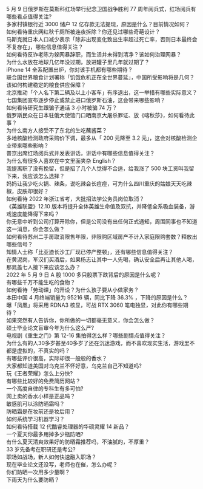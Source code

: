 5 月 9 日俄罗斯在莫斯科红场举行纪念卫国战争胜利 77 周年阅兵式，红场阅兵有哪些看点值得关注?  
多家村镇银行近 3000 储户 12 亿存款无法提现，原因是什么？目前情况如何？  
如何看待重庆网红秋千厕所被连夜拆除？你还见过哪些奇葩设计？  
马斯克就日本人口减少表示「除非出现变化致出生率超过死亡率，否则日本最终会不复存在」，哪些信息值得关注？  
如何看待反诈老陈为躲网暴辞职，而生活并未得到清净？该如何治理网暴？  
为什么水放在地球几亿年没过期，放进罐子里几年就过期了？  
iPhone 14 全系配置出炉，你对该手机都有哪些期待？  
联合国世界粮食计划署称「饥饿危机正在全世界蔓延」，中国所受影响将是几何？该如何构建稳定的粮食供应保障？  
北京推动「个人名下第二辆及以上小客车」有序退出，这一举措有哪些实际意义？  
七国集团宣布逐步停止或禁止进口俄罗斯石油，这会带来哪些影响？  
如何看待研究生跟骗子通话 3 小时被骗 74 万？  
俄罗斯民众在日本驻俄大使馆门口晒南京大屠杀罪证、放《喀秋莎》，如何看待此事？  
为什么南方人接受不了东北的生吃蘸酱菜？  
多地核酸检测政府采购价下调，最多从「 200 元降至 3.2 元」，这会对核酸检测企业带来哪些影响？  
普京出席红场阅兵式并发表讲话，讲话中有哪些信息值得关注？  
为什么有很多人喜欢在中文里面夹杂 English？  
我提离职了没有挽留，但是招了几个人觉得不合适，给我涨了 500 块工资叫我留下来，我应该怎么选择？  
妈妈让我少吃火锅、辣条，说吃辣会长痘痘，可为什么四川重庆的姑娘天天吃辣椒，皮肤却很好？  
如何看待 2022 年浙江省考，大批招法学公务员岗位取消？  
《英雄联盟》12.10 版本将提升全体英雄生命值及双抗，并降低全系吸血装备，游戏速度能降得下来吗？  
你无意中听到公司打算开除你，但是公司没有出任何正式通知，周围同事也不知道这一消息，你会怎么做？  
如何看待苏州二手房取消限售年限，非限购区域房产不计入家庭限购套数？释放出哪些信号？  
知情人士称「比亚迪长沙工厂现已停产整顿」，还有哪些信息值得关注？  
在黄泥岗，军汉们买酒后，如果杨志让其中一人先喝，确认安全后再让其他人喝，那晁盖七人接下来应该怎么办？  
2022 年 5 月 9 日 A 股 1000 多只股票下跌背后的原因是什么呢？  
有哪些千万不能生吃的食物？  
如何看待「劳动课」的开设？为什么孩子要从小做家务？  
本田中国 4 月终端销量为 95216 辆，同比下降 36.3% ，下降的原因是什么？  
曝「凤凰」将采用 RDNA3 核显，可战 RTX 3060 笔电独显，对此你有哪些期待？  
如果突然有人告诉你，你所做的一切都毫无意义，你会怎么做？  
硕士毕业论文盲审今年为什么这么严?  
电视剧《重生之门》第 12-16 集拍得怎么样？哪些剧情点值得关注？  
为什么有的人30多岁甚至40多岁了还在沉迷游戏，而不喜欢现实生活，游戏里不都是虚拟的，不真实的吗？  
有哪些评价很高，实际却很一般般的香水？  
大家都知道美国对乌克兰不怀好意，乌克兰自己不知道吗?  
玩《王者荣耀》怎么上分快?  
有哪些比较好的免费简历网站？  
一个高度自律的专科生有多可怕?  
网上卖的香水小样是正品吗？  
敏感肌可以涂防晒霜吗？  
防晒霜是在妆前还是妆后用？  
如何系统学习机器学习？  
如何看待搭载 12 代酷睿处理器的华硕灵耀 14 新品？  
一个夏天你最多用掉多少瓶防晒?  
有什么夏天清爽效果好的防晒霜推荐吗，不油腻的，不厚重？  
33 岁先备考在职研还是考公?  
职场如战场，新人如何快速融入职场？  
现在毕业论文还没写，老师也在催，怎么办呢？  
你们防晒一次用多少量啊？  
下雨天为什么要防晒？  
